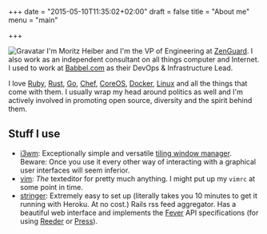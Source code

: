 +++
date = "2015-05-10T11:35:02+02:00"
draft = false
title = "About me"
menu = "main"

+++

![Gravatar](http://gravatar.com/avatar/df1b2052b604ebff52bbd10060199952) I'm Moritz Heiber and I'm the VP of Engineering at [ZenGuard](https://zenmate.com). I also work as an independent consultant on all things computer and Internet. I used to work at [Babbel.com](http://www.babbel.com) as their DevOps & Infrastructure Lead.

I love [Ruby](http://www.ruby-lang.org), [Rust](http://www.rust-lang.org), [Go](https://golang.org), [Chef](http://getchef.com), [CoreOS](https://coreos.com), [Docker](https://docker.com), [Linux](http://linux.org) and all the things that come with them. I usually wrap my head around politics as well and I'm actively involved in promoting open source, diversity and the spirit behind them.

## Stuff I use

* [i3wm](http://www.i3wm.org): Exceptionally simple and versatile [tiling window manager](http://en.wikipedia.org/wiki/Tiling_window_manager). Beware: Once you use it every other way of interacting with a graphical user interfaces will seem inferior.
* [vim](http://vim.org): _The_ texteditor for pretty much anything. I might put up my `vimrc` at some point in time.
* [stringer](https://github.com/swanson/stringer): Extremely easy to set up (literally takes you 10 minutes to get it running with Heroku. At no cost.) Rails rss feed aggregator. Has a beautiful web interface and implements the [Fever](http://feedafever.com) API specifications (for using [Reeder](http://reederapp.com) or [Press](http://twentyfivesquares.com/press/)).
